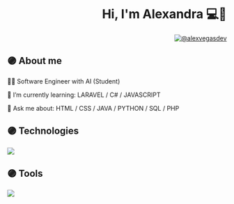 <h1 align="right"><strong>Hi, I'm Alexandra 💻💜</strong></h1>

<p align="right">
  <a href = "mailto:alexvegasdev@gmail.com" target="blank">
    <img align="center" src="https://img.shields.io/badge/Gmail-9572ac?style=for-the-badge&logo=gmail&logoColor=white" alt="@alexvegasdev"/>
  </a>
</p>

## 🟣 About me
👩‍💻 Software Engineer with AI (Student)

🌱 I’m currently learning:  LARAVEL / C# / JAVASCRIPT 

💬 Ask me about: HTML / CSS / JAVA / PYTHON / SQL / PHP




## 🟣 Technologies
<p align="left">
  <a href="https://skillicons.dev">
    <img src="https://skillicons.dev/icons?i=html,css,python,java,php,mysql,javascript,cs,laravel" />
  </a>
</p>

## 🟣 Tools
<p align="left">
  <a href="https://skillicons.dev">
    <img src="https://skillicons.dev/icons?i=git,github,vscode,visualstudio,pycharm,eclipse,linux,photoshop,pr" />
  </a>
</p>


